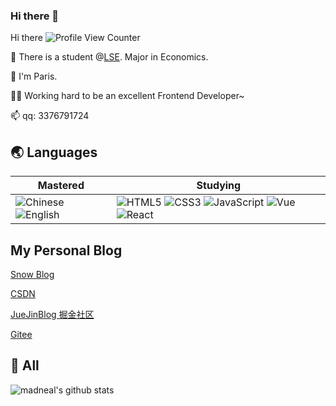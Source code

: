 ### Hi there 👋

Hi there ![Profile View Counter](https://komarev.com/ghpvc/?username=meredithyan)

🏫 There is a student @[LSE](https://www.lse.ac.uk/). Major in Economics.<br>

🎈 I'm Paris.<br>

👨‍💻 Working hard to be an excellent Frontend Developer~

📫 qq: 3376791724 

## 🌏 Languages

| Mastered                                                     | Studying                                                     |
| ------------------------------------------------------------ | ------------------------------------------------------------ |
| ![Chinese](https://img.shields.io/badge/-Chinese-ff0000?style=flat-square) ![English](https://img.shields.io/badge/-English-239dff?style=flat-square) |![HTML5](https://img.shields.io/badge/-HTML5-e34f26?style=flat-square&logo=HTML5&logoColor=fff) ![CSS3](https://img.shields.io/badge/-CSS3-1572b6?style=flat-square&logo=CSS3&labelColor=1572b6) ![JavaScript](https://img.shields.io/badge/JS-JavaScript-ff69b4) ![Vue](https://img.shields.io/badge/-Vue-sucess) ![React](https://img.shields.io/badge/-React-blue) |

## My Personal Blog
[Snow Blog](https://meredithyan.github.io/)

[CSDN](https://blog.csdn.net/meredithyan)

[JueJinBlog 掘金社区](https://juejin.cn/user/4385301349803197)

[Gitee](https://gitee.com/victorianalbert)


## 🔭 All

![madneal's github stats](https://github-readme-stats.vercel.app/api?username=meredithyan&show_icons=true&theme=radical)

